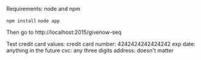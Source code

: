 Requirements: node and npm

`npm install`
`node app`

Then go to http://localhost:2015/givenow-seq

Test credit card values:
credit card number: 4242424242424242
exp date: anything in the future
cvc: any three digits
address: doesn't matter
